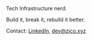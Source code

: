 Tech Infrastructure nerd.

Build it, break it, rebuild it better.

Contact: [LinkedIn](https://linkedin.com/in/zicoxyz), [dev\@zico.xyz](mailto:dev@zico.xyz?subject=Inquiry)
